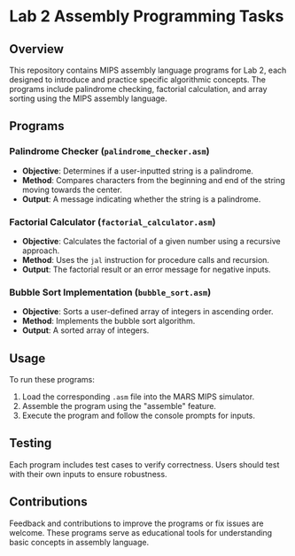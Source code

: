 # Lab 2 Assembly Programming Tasks

## Overview

This repository contains MIPS assembly language programs for Lab 2, each designed to introduce and practice specific algorithmic concepts. The programs include palindrome checking, factorial calculation, and array sorting using the MIPS assembly language.

## Programs

### Palindrome Checker (`palindrome_checker.asm`)
- **Objective**: Determines if a user-inputted string is a palindrome.
- **Method**: Compares characters from the beginning and end of the string moving towards the center.
- **Output**: A message indicating whether the string is a palindrome.

### Factorial Calculator (`factorial_calculator.asm`)
- **Objective**: Calculates the factorial of a given number using a recursive approach.
- **Method**: Uses the `jal` instruction for procedure calls and recursion.
- **Output**: The factorial result or an error message for negative inputs.

### Bubble Sort Implementation (`bubble_sort.asm`)
- **Objective**: Sorts a user-defined array of integers in ascending order.
- **Method**: Implements the bubble sort algorithm.
- **Output**: A sorted array of integers.

## Usage

To run these programs:

1. Load the corresponding `.asm` file into the MARS MIPS simulator.
2. Assemble the program using the "assemble" feature.
3. Execute the program and follow the console prompts for inputs.

## Testing

Each program includes test cases to verify correctness. Users should test with their own inputs to ensure robustness.

## Contributions

Feedback and contributions to improve the programs or fix issues are welcome. These programs serve as educational tools for understanding basic concepts in assembly language.

